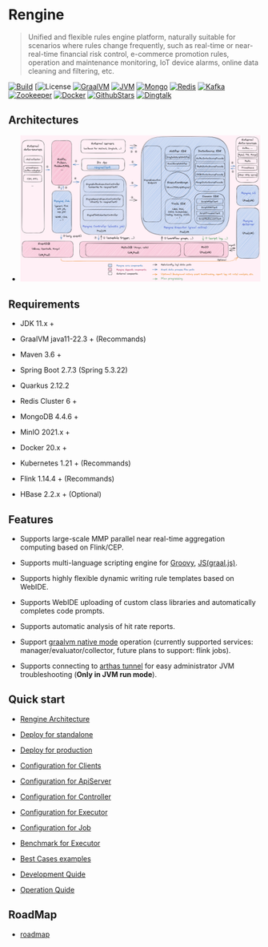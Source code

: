 # Rengine

> Unified and flexible rules engine platform, naturally suitable for scenarios where rules change frequently, such as real-time or near-real-time financial risk control, e-commerce promotion rules, operation and maintenance monitoring, IoT device alarms, online data cleaning and filtering, etc.

[![Build](https://github.com/wl4g/rengine/actions/workflows/build_on_push.yaml/badge.svg)](https://github.com/wl4g/rengine/actions/workflows/build_on_push.yaml)
[![License](https://img.shields.io/badge/license-Apache2.0+-green.svg)
[![GraalVM](https://img.shields.io/badge/GraalVM-22.1-green)](https://github.com/wl4g/rengine)
[![JVM](https://img.shields.io/badge/JVM-8%20and%2011%2B-green)](https://github.com/wl4g/rengine)
[![Mongo](https://img.shields.io/badge/Mongo-4.4.6%2B-green)](https://github.com/wl4g/rengine)
[![Redis](https://img.shields.io/badge/Redis%20Cluster-6%2B-green)](https://github.com/wl4g/rengine)
[![Kafka](https://img.shields.io/badge/Kafka-2%2B-green)](https://github.com/wl4g/rengine)
[![Zookeeper](https://img.shields.io/badge/Zookeeper-3.6.2%2B-green)](https://github.com/wl4g/rengine)
[![Docker](https://img.shields.io/badge/Docker-20%2B-green)](https://github.com/wl4g/rengine)
[![GithubStars](https://img.shields.io/github/stars/wl4g/rengine)](https://github.com/wl4g/rengine)
[![Dingtalk](https://img.shields.io/badge/Dingtalk%20Chat-22890022635-green)](https://qr.dingtalk.com/action/joingroup?code=v1,k1,0tSHdtPe4bTaPpynsi88zKoaPmEJCK+eb04bQzebp/E=&_dt_no_comment=1&origin=11)

## Architectures

- ![Global](./docs/shots/architecture.png)

## Requirements

- JDK 11.x +

- GraalVM java11-22.3 + (Recommands)

- Maven 3.6 +

- Spring Boot 2.7.3 (Spring 5.3.22)

- Quarkus 2.12.2

- Redis Cluster 6 +

- MongoDB 4.4.6 +

- MinIO 2021.x +

- Docker 20.x +

- Kubernetes 1.21 + (Recommands)

- Flink 1.14.4 + (Recommands)

- HBase 2.2.x + (Optional)

## Features

- Supports large-scale MMP parallel near real-time aggregation computing based on Flink/CEP.

- Supports multi-language scripting engine for [Groovy](http://groovy-lang.org/differences.html#_default_imports), [JS(graal.js)](https://www.graalvm.org/22.2/reference-manual/js/FAQ/#what-is-the-difference-between-running-graalvms-javascript-in-native-image-compared-to-the-jvm).

- Supports highly flexible dynamic writing rule templates based on WebIDE.

- Supports WebIDE uploading of custom class libraries and automatically completes code prompts.

- Supports automatic analysis of hit rate reports.

- Support [graalvm native mode](https://www.graalvm.org/22.1/docs/getting-started/#native-image) operation (currently supported services: manager/evaluator/collector, future plans to support: flink jobs).

- Supports connecting to [arthas tunnel](https://arthas.aliyun.com/en/doc/tunnel.html) for easy administrator JVM troubleshooting (**Only in JVM run mode**).

## Quick start

- [Rengine Architecture](./docs/en/architecture.md)

- [Deploy for standalone](./docs/en/deploy-standalone.md)

- [Deploy for production](./docs/en/deploy-production.md)

- [Configuration for Clients](./docs/en/configuration-client.md)

- [Configuration for ApiServer](./docs/en/configuration-apiserver.md)

- [Configuration for Controller](./docs/en/configuration-controller.md)

- [Configuration for Executor](./docs/en/configuration-executor.md)

- [Configuration for Job](./docs/en/configuration-job.md)

- [Benchmark for Executor](./docs/en/benchmark-executor.md)

- [Best Cases examples](./docs/en/best-cases.md)

- [Development Quide](./docs/en/devel.md)

- [Operation Quide](./docs/en/operation.md)

## RoadMap

- [roadmap](./docs/en/roadmap-2022-23.md)
